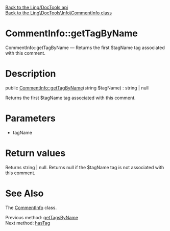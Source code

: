 [Back to the Ling/DocTools api](https://github.com/lingtalfi/DocTools/blob/master/doc/api/Ling/DocTools.md)<br>
[Back to the Ling\DocTools\Info\CommentInfo class](https://github.com/lingtalfi/DocTools/blob/master/doc/api/Ling/DocTools/Info/CommentInfo.md)


CommentInfo::getTagByName
================



CommentInfo::getTagByName — Returns the first $tagName tag associated with this comment.




Description
================


public [CommentInfo::getTagByName](https://github.com/lingtalfi/DocTools/blob/master/doc/api/Ling/DocTools/Info/CommentInfo/getTagByName.md)(string $tagName) : string | null




Returns the first $tagName tag associated with this comment.




Parameters
================


- tagName

    


Return values
================

Returns string | null.
Returns null if the $tagName tag is not associated with this comment.







See Also
================

The [CommentInfo](https://github.com/lingtalfi/DocTools/blob/master/doc/api/Ling/DocTools/Info/CommentInfo.md) class.

Previous method: [getTagsByName](https://github.com/lingtalfi/DocTools/blob/master/doc/api/Ling/DocTools/Info/CommentInfo/getTagsByName.md)<br>Next method: [hasTag](https://github.com/lingtalfi/DocTools/blob/master/doc/api/Ling/DocTools/Info/CommentInfo/hasTag.md)<br>

